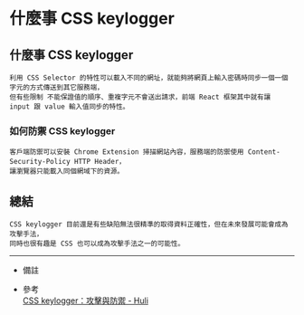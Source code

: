 # 什麼事 CSS keylogger

## 什麼事 CSS keylogger
    利用 CSS Selector 的特性可以載入不同的網址，就能夠將網頁上輸入密碼時同步一個一個字元的方式傳送到其它服務端，
    但有些限制 不能保證值的順序、重複字元不會送出請求，前端 React 框架其中就有讓 input 跟 value 輸入值同步的特性。

### 如何防禦 CSS keylogger
    客戶端防禦可以安裝 Chrome Extension 掃描網站內容，服務端的防禦使用 Content-Security-Policy HTTP Header，
    讓瀏覽器只能載入同個網域下的資源。

## 總結
    CSS keylogger 目前還是有些缺陷無法很精準的取得資料正確性，但在未來發展可能會成為攻擊手法，
    同時也很有趣是 CSS 也可以成為攻擊手法之一的可能性。

---
- 備註

- 參考
    <br/>
    [CSS keylogger：攻擊與防禦 - Huli](https://blog.huli.tw/2018/03/12/css-keylogger/)
    